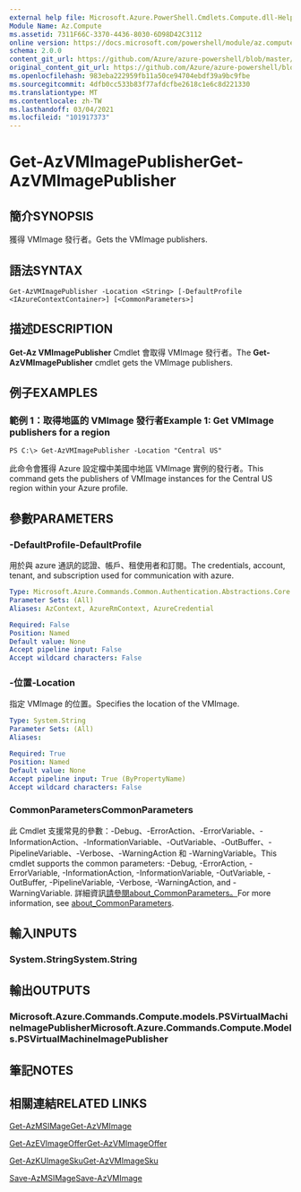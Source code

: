 ```yaml
---
external help file: Microsoft.Azure.PowerShell.Cmdlets.Compute.dll-Help.xml
Module Name: Az.Compute
ms.assetid: 7311F66C-3370-4436-8030-6D98D42C3112
online version: https://docs.microsoft.com/powershell/module/az.compute/get-azvmimagepublisher
schema: 2.0.0
content_git_url: https://github.com/Azure/azure-powershell/blob/master/src/Compute/Compute/help/Get-AzVMImagePublisher.md
original_content_git_url: https://github.com/Azure/azure-powershell/blob/master/src/Compute/Compute/help/Get-AzVMImagePublisher.md
ms.openlocfilehash: 983eba222959fb11a50ce94704ebdf39a9bc9fbe
ms.sourcegitcommit: 4dfb0cc533b83f77afdcfbe2618c1e6c8d221330
ms.translationtype: MT
ms.contentlocale: zh-TW
ms.lasthandoff: 03/04/2021
ms.locfileid: "101917373"
---
```

# <span data-ttu-id="93451-101">Get-AzVMImagePublisher</span><span class="sxs-lookup"><span data-stu-id="93451-101">Get-AzVMImagePublisher</span></span>

## <span data-ttu-id="93451-102">簡介</span><span class="sxs-lookup"><span data-stu-id="93451-102">SYNOPSIS</span></span>
<span data-ttu-id="93451-103">獲得 VMImage 發行者。</span><span class="sxs-lookup"><span data-stu-id="93451-103">Gets the VMImage publishers.</span></span>

## <span data-ttu-id="93451-104">語法</span><span class="sxs-lookup"><span data-stu-id="93451-104">SYNTAX</span></span>

```
Get-AzVMImagePublisher -Location <String> [-DefaultProfile <IAzureContextContainer>] [<CommonParameters>]
```

## <span data-ttu-id="93451-105">描述</span><span class="sxs-lookup"><span data-stu-id="93451-105">DESCRIPTION</span></span>
<span data-ttu-id="93451-106">**Get-Az VMImagePublisher** Cmdlet 會取得 VMImage 發行者。</span><span class="sxs-lookup"><span data-stu-id="93451-106">The **Get-AzVMImagePublisher** cmdlet gets the VMImage publishers.</span></span>

## <span data-ttu-id="93451-107">例子</span><span class="sxs-lookup"><span data-stu-id="93451-107">EXAMPLES</span></span>

### <span data-ttu-id="93451-108">範例 1：取得地區的 VMImage 發行者</span><span class="sxs-lookup"><span data-stu-id="93451-108">Example 1: Get VMImage publishers for a region</span></span>
```
PS C:\> Get-AzVMImagePublisher -Location "Central US"
```

<span data-ttu-id="93451-109">此命令會獲得 Azure 設定檔中美國中地區 VMImage 實例的發行者。</span><span class="sxs-lookup"><span data-stu-id="93451-109">This command gets the publishers of VMImage instances for the Central US region within your Azure profile.</span></span>

## <span data-ttu-id="93451-110">參數</span><span class="sxs-lookup"><span data-stu-id="93451-110">PARAMETERS</span></span>

### <span data-ttu-id="93451-111">-DefaultProfile</span><span class="sxs-lookup"><span data-stu-id="93451-111">-DefaultProfile</span></span>
<span data-ttu-id="93451-112">用於與 azure 通訊的認證、帳戶、租使用者和訂閱。</span><span class="sxs-lookup"><span data-stu-id="93451-112">The credentials, account, tenant, and subscription used for communication with azure.</span></span>

```yaml
Type: Microsoft.Azure.Commands.Common.Authentication.Abstractions.Core.IAzureContextContainer
Parameter Sets: (All)
Aliases: AzContext, AzureRmContext, AzureCredential

Required: False
Position: Named
Default value: None
Accept pipeline input: False
Accept wildcard characters: False
```

### <span data-ttu-id="93451-113">-位置</span><span class="sxs-lookup"><span data-stu-id="93451-113">-Location</span></span>
<span data-ttu-id="93451-114">指定 VMImage 的位置。</span><span class="sxs-lookup"><span data-stu-id="93451-114">Specifies the location of the VMImage.</span></span>

```yaml
Type: System.String
Parameter Sets: (All)
Aliases:

Required: True
Position: Named
Default value: None
Accept pipeline input: True (ByPropertyName)
Accept wildcard characters: False
```

### <span data-ttu-id="93451-115">CommonParameters</span><span class="sxs-lookup"><span data-stu-id="93451-115">CommonParameters</span></span>
<span data-ttu-id="93451-116">此 Cmdlet 支援常見的參數：-Debug、-ErrorAction、-ErrorVariable、-InformationAction、-InformationVariable、-OutVariable、-OutBuffer、-PipelineVariable、-Verbose、-WarningAction 和 -WarningVariable。</span><span class="sxs-lookup"><span data-stu-id="93451-116">This cmdlet supports the common parameters: -Debug, -ErrorAction, -ErrorVariable, -InformationAction, -InformationVariable, -OutVariable, -OutBuffer, -PipelineVariable, -Verbose, -WarningAction, and -WarningVariable.</span></span> <span data-ttu-id="93451-117">詳細資訊[請參閱about_CommonParameters。](http://go.microsoft.com/fwlink/?LinkID=113216)</span><span class="sxs-lookup"><span data-stu-id="93451-117">For more information, see [about_CommonParameters](http://go.microsoft.com/fwlink/?LinkID=113216).</span></span>

## <span data-ttu-id="93451-118">輸入</span><span class="sxs-lookup"><span data-stu-id="93451-118">INPUTS</span></span>

### <span data-ttu-id="93451-119">System.String</span><span class="sxs-lookup"><span data-stu-id="93451-119">System.String</span></span>

## <span data-ttu-id="93451-120">輸出</span><span class="sxs-lookup"><span data-stu-id="93451-120">OUTPUTS</span></span>

### <span data-ttu-id="93451-121">Microsoft.Azure.Commands.Compute.models.PSVirtualMachineImagePublisher</span><span class="sxs-lookup"><span data-stu-id="93451-121">Microsoft.Azure.Commands.Compute.Models.PSVirtualMachineImagePublisher</span></span>

## <span data-ttu-id="93451-122">筆記</span><span class="sxs-lookup"><span data-stu-id="93451-122">NOTES</span></span>

## <span data-ttu-id="93451-123">相關連結</span><span class="sxs-lookup"><span data-stu-id="93451-123">RELATED LINKS</span></span>

[<span data-ttu-id="93451-124">Get-AzMSIMage</span><span class="sxs-lookup"><span data-stu-id="93451-124">Get-AzVMImage</span></span>](./Get-AzVMImage.md)

[<span data-ttu-id="93451-125">Get-AzEVImageOffer</span><span class="sxs-lookup"><span data-stu-id="93451-125">Get-AzVMImageOffer</span></span>](./Get-AzVMImageOffer.md)

[<span data-ttu-id="93451-126">Get-AzKUImageSku</span><span class="sxs-lookup"><span data-stu-id="93451-126">Get-AzVMImageSku</span></span>](./Get-AzVMImageSku.md)

[<span data-ttu-id="93451-127">Save-AzMSIMage</span><span class="sxs-lookup"><span data-stu-id="93451-127">Save-AzVMImage</span></span>](./Save-AzVMImage.md)


